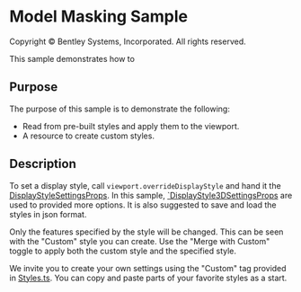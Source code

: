 # Model Masking Sample

Copyright © Bentley Systems, Incorporated. All rights reserved.

This sample demonstrates how to 

## Purpose

The purpose of this sample is to demonstrate the following:

* Read from pre-built styles and apply them to the viewport.
* A resource to create custom styles.

## Description

To set a display style, call `viewport.overrideDisplayStyle` and hand it the [DisplayStyleSettingsProps](https://www.imodeljs.org/reference/imodeljs-common/displaystyles/displaystylesettingsprops/).  In this sample, [`DisplayStyle3DSettingsProps](https://www.imodeljs.org/reference/imodeljs-common/displaystyles/displaystyle3dsettingsprops/) are used to provided more options.  It is also suggested to save and load the styles in json format.

Only the features specified by the style will be changed. This can be seen with the "Custom" style you can create. Use the "Merge with Custom" toggle to apply both the custom style and the specified style.

We invite you to create your own settings using the "Custom" tag provided in [Styles.ts](./Styles.ts).  You can copy and paste parts of your favorite styles as a start.
